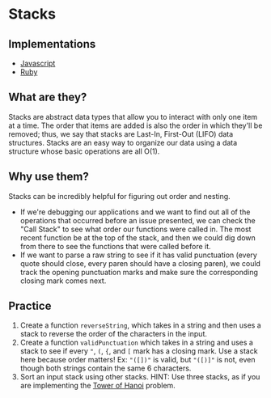 # Stacks

## Implementations

- [Javascript](./js-implementation.md)
- [Ruby](./ruby-implementation.md)

## What are they?

Stacks are abstract data types that allow you to interact with only one item at a time. The order that items are added is also the order in which they'll be removed; thus, we say that stacks are Last-In, First-Out (LIFO) data structures. Stacks are an easy way to organize our data using a data structure whose basic operations are all O(1).

## Why use them?

Stacks can be incredibly helpful for figuring out order and nesting. 

- If we're debugging our applications and we want to find out all of the operations that occurred before an issue presented, we can check the "Call Stack" to see what order our functions were called in. The most recent function be at the top of the stack, and then we could dig down from there to see the functions that were called before it.
- If we want to parse a raw string to see if it has valid punctuation (every quote should close, every paren should have a closing paren), we could track the opening punctuation marks and make sure the corresponding closing mark comes next.

## Practice

1. Create a function `reverseString`, which takes in a string and then uses a stack to reverse the order of the characters in the input.
2. Create a function `validPunctuation` which takes in a string and uses a stack to see if every `"`, `(`, `{`, and `[` mark has a closing mark. Use a stack here because order matters! Ex: `"([])"` is valid, but `"([)]"` is not, even though both strings contain the same 6 characters.
3. Sort an input stack using other stacks. HINT: Use three stacks, as if you are implementing the [Tower of Hanoi](https://en.wikipedia.org/wiki/Tower_of_Hanoi) problem.

